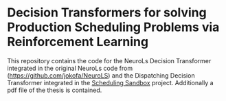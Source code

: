 # Decision Transformers for solving Production Scheduling Problems via Reinforcement Learning
This repository contains the code for the NeuroLs Decision Transformer integrated in the original NeuroLs code from (https://github.com/jokofa/NeuroLS) and the Dispatching Decision Transformer integrated in the [Scheduling Sandbox](
https://git.uni-wuppertal.de/tmdt/projects/alphames/scheduling-sandbox) project. 
Additionally a pdf file of the thesis is contained.
